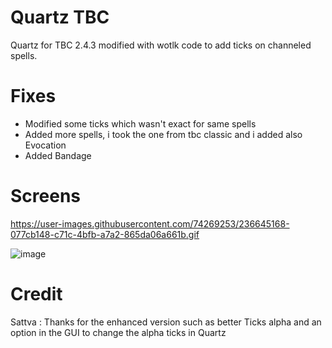 # Quartz TBC
Quartz for TBC 2.4.3 modified with wotlk code to add ticks on channeled spells.

# Fixes
- Modified some ticks which wasn't exact for same spells
- Added more spells, i took the one from tbc classic and i added also Evocation
- Added Bandage 
# Screens
https://user-images.githubusercontent.com/74269253/236645168-077cb148-c71c-4bfb-a7a2-865da06a661b.gif

![image](https://user-images.githubusercontent.com/47739411/236705361-5228f9da-3e39-4489-84a0-a414aa624bd2.png)

# Credit
Sattva : Thanks for the enhanced version such as better Ticks alpha and an option in the GUI to change the alpha ticks in Quartz
